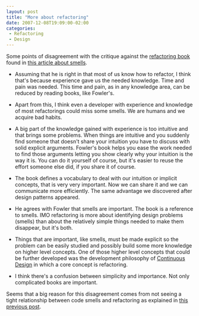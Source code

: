 ```yaml
---
layout: post
title: "More about refactoring"
date: 2007-12-08T19:09:00-02:00
categories:
 - Refactoring
 - Design
---
```

Some points of disagreement with the critique against the [refactoring book](http://www.amazon.com/Refactoring-Improving-Existing-Addison-Wesley-Technology/dp/0201485672) found in [this article about smells](http://www.codinghorror.com/blog/archives/000589.html).

  * Assuming that he is right in that most of us know how to refactor, I think that's because experience gave us the needed knowledge. Time and pain was needed. This time and pain, as in any knowledge area, can be reduced by reading books, like Fowler's.

  * Apart from this, I think even a developer with experience and knowledge of most refactorings could miss some smells. We are humans and we acquire bad habits.

  * A big part of the knowledge gained with experience is too intuitive and that brings some problems. When things are intuitive and you suddenly find someone that doesn't share your intuition you have to discuss with solid explicit arguments. Fowler's book helps you ease the work needed to find those arguments letting you show clearly why your intuition is the way it is. You can do it yourself of course, but it's easier to reuse the effort someone else did, if you share it of course.

  * The book defines a vocabulary to deal with our intuition or implicit concepts, that is very very important. Now we can share it and we can communicate more efficiently. The same advantage we discovered after design patterns appeared.

  * He agrees with Fowler that smells are important. The book is a reference to smells. IMO refactoring is more about identifying design problems (smells) than about the relatively simple things needed to make them disappear, but it's both.

  * Things that are important, like smells, must be made explicit so the problem can be easily studied and possibly build some more knowledge on higher level concepts. One of those higher level concepts that could be further developed was the development philosophy of [Continuous Design](http://martinfowler.com/ieeeSoftware/continuousDesign.pdf) in which a core concept is refactoring.

  * I think there's a confusion between simplicity and importance. Not only complicated books are important.

Seems that a big reason for this disagreement comes from not seeing a tight relationship between code smells and refactoring as explained in [this previous post](/blog/2007/12/03/meaning-of-refactoring).
